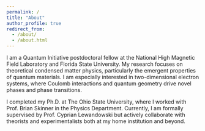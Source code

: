 ```yaml
---
permalink: /
title: "About"
author_profile: true
redirect_from: 
  - /about/
  - /about.html
---
```


I am a Quantum Initiative postdoctoral fellow at the National High Magnetic Field Laboratory and Florida State University. My research focuses on theoretical condensed matter physics, particularly the emergent properties of quantum materials. I am especially interested in two-dimensional electron systems, where Coulomb interactions and quantum geometry drive novel phases and phase transitions.

I completed my Ph.D. at The Ohio State University, where I worked with Prof. Brian Skinner in the Physics Department. Currently, I am formally supervised by Prof. Cyprian Lewandowski but actively collaborate with theorists and experimentalists both at my home institution and beyond.
